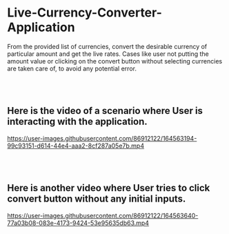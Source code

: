 # Live-Currency-Converter-Application

From the provided list of currencies, convert the desirable currency of particular amount and get the live rates.
Cases like user not putting the amount value or clicking on the convert button without selecting currencies are taken care of, to avoid any potential error.


<br/> <br/> 
<h2> Here is the video of a scenario where User is interacting with the application. </h2>

https://user-images.githubusercontent.com/86912122/164563194-99c93151-d614-44e4-aaa2-8cf287a05e7b.mp4


<br/> <br/> 
<h2> Here is another video where User tries to click convert button without any initial inputs. </h2>

https://user-images.githubusercontent.com/86912122/164563640-77a03b08-083e-4173-9424-53e95635db63.mp4
